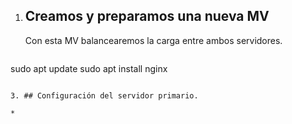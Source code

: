 1. ## Creamos y preparamos una nueva MV

   Con esta MV balancearemos la carga entre ambos servidores.

   ```
sudo apt update
sudo apt install nginx
   
   ```

3. ## Configuración del servidor primario.

   * 
